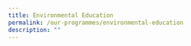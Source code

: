 ```yaml
---
title: Environmental Education
permalink: /our-programmes/environmental-education
description: ""
---
```

